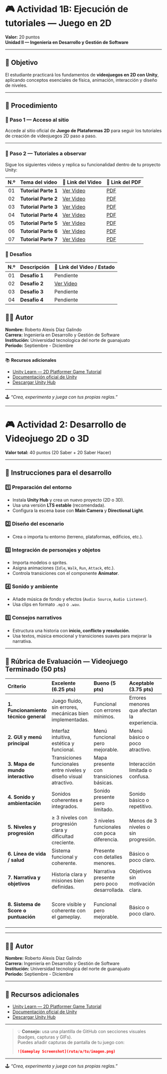 # 🎮 Actividad 1B: Ejecución de tutoriales — Juego en 2D  
**Valor:** 20 puntos  
**Unidad II — Ingeniería en Desarrollo y Gestión de Software**

---

## 🎯 Objetivo
El estudiante practicará los fundamentos de **videojuegos en 2D con Unity**, aplicando conceptos esenciales de física, animación, interacción y diseño de niveles.

---

## 🧩 Procedimiento

### 🔹 Paso 1 — Acceso al sitio
Accede al sitio oficial de **Juego de Plataformas 2D** para seguir los tutoriales de creación de videojuegos 2D paso a paso.

---

### 🔹 Paso 2 — Tutoriales a observar
Sigue los siguientes videos y replica su funcionalidad dentro de tu proyecto Unity:

| N.º | Tema del video        | 🎥 Link del Video                                                                                                      | 📄 Link del PDF                                                                                                     |
|:---:|:----------------------|:----------------------------------------------------------------------------------------------------------------------|:--------------------------------------------------------------------------------------------------------------------|
| 01  | **Tutorial Parte 1**  | [Ver Video](https://drive.google.com/drive/folders/1bDGwNxNBZLVNE05Yp-NcbU2LmvZ8BZqp?usp=sharing)                     | [PDF](https://docs.google.com/document/d/13rEsPqh3o0lZUc2DjTS7dxxVZMSsZJx8/edit?usp=sharing&ouid=105524615074979124460&rtpof=true&sd=true)                        |
| 02  | **Tutorial Parte 2**  | [Ver Video](https://drive.google.com/file/d/1r_oYYIrYQz_i_rNvQr02UDkJ7ZJMj_Ib/view?usp=sharing)                      | [PDF](https://drive.google.com/drive/folders/1bDGwNxNBZLVNE05Yp-NcbU2LmvZ8BZqp?usp=sharing)                        |
| 03  | **Tutorial Parte 3**  | [Ver Video](https://drive.google.com/file/d/1Fa3uOvUaFuoLqiKUkbMES-bFefp5ESe7/view?usp=sharing)                      | [PDF](https://docs.google.com/document/d/1nM6f7rfhPl22zz89jTR_UA4wB_NVnmzd/edit?usp=sharing&ouid=105524615074979124460&rtpof=true&sd=true)                        |
| 04  | **Tutorial Parte 4**  | [Ver Video](https://drive.google.com/file/d/1rvUZpJDxPz4tCuQ0QSxPON4XdMgmmqsB/view?usp=sharing)                      | [PDF](https://docs.google.com/document/d/1_-xzuEkzqWLflfxlWQ6t9ShR9q6zz2O_/edit?usp=sharing&ouid=105524615074979124460&rtpof=true&sd=true)                        |
| 05  | **Tutorial Parte 5**  | [Ver Video](https://drive.google.com/drive/folders/1bDGwNxNBZLVNE05Yp-NcbU2LmvZ8BZqp?usp=sharing)                     | [PDF](https://drive.google.com/drive/folders/1bDGwNxNBZLVNE05Yp-NcbU2LmvZ8BZqp?usp=sharing)                        |
| 06  | **Tutorial Parte 6**  | [Ver Video](https://drive.google.com/drive/folders/1bDGwNxNBZLVNE05Yp-NcbU2LmvZ8BZqp?usp=sharing)                     | [PDF](https://drive.google.com/drive/folders/1bDGwNxNBZLVNE05Yp-NcbU2LmvZ8BZqp?usp=sharing)                        |
| 07  | **Tutorial Parte 7**  | [Ver Video](https://drive.google.com/drive/folders/1BEzr3Sprij3yGnPtmhnqKyUGRVMIRIHw?usp=sharing)                     | [PDF](https://drive.google.com/drive/folders/1BEzr3Sprij3yGnPtmhnqKyUGRVMIRIHw?usp=sharing)                        |


### 🧩 Desafíos

| N.º | Descripción     | 🎥 Link del Video / Estado                                                                 |
|:---:|:----------------|:-------------------------------------------------------------------------------------------|
| 01  | **Desafío 1**   | Pendiente                                                                          |
| 02  | **Desafío 2**   | [Ver Video](https://drive.google.com/file/d/12N-biuliIuJjLuaIbftS_ba2rt_DLepM/view?usp=sharing) |
| 03  | **Desafío 3**   | Pendiente                                                                         |
| 04  | **Desafío 4**   | Pendiente                                                                                 |


## 👨‍💻 Autor
**Nombre:** Roberto Alexis Díaz Galindo  
**Carrera:** Ingeniería en Desarrollo y Gestión de Software  
**Institución:** Universidad tecnologica del norte de guanajuato   
**Periodo:** Septiembre - Diciembre  

---

📚 **Recursos adicionales**
- [Unity Learn — 2D Platformer Game Tutorial](https://learn.unity.com/project/2d-platformer-template)  
- [Documentación oficial de Unity](https://docs.unity3d.com/)  
- [Descargar Unity Hub](https://unity.com/download)

---

🕹️ *“Crea, experimenta y juega con tus propias reglas.”*



























---


# 🎮 Actividad 2: Desarrollo de Videojuego 2D o 3D  
**Valor total:** 40 puntos (20 Saber + 20 Saber Hacer)

---

## 🚀 Instrucciones para el desarrollo

### 1️⃣ Preparación del entorno
- Instala **Unity Hub** y crea un nuevo proyecto (2D o 3D).
- Usa una versión **LTS estable** (recomendada).
- Configura la escena base con **Main Camera** y **Directional Light**.

### 2️⃣ Diseño del escenario
- Crea o importa tu entorno (terreno, plataformas, edificios, etc.).

### 3️⃣ Integración de personajes y objetos
- Importa modelos o sprites.
- Asigna animaciones (`Idle`, `Walk`, `Run`, `Attack`, etc.).
- Controla transiciones con el componente **Animator**.

### 4️⃣ Sonido y ambiente
- Añade música de fondo y efectos (`Audio Source`, `Audio Listener`).
- Usa clips en formato `.mp3` o `.wav`.

### 5️⃣ Consejos narrativos
- Estructura una historia con **inicio, conflicto y resolución**.
- Usa textos, música emocional y transiciones suaves para mejorar la narrativa.

---

## 🧾 Rúbrica de Evaluación — Videojuego Terminado (50 pts)

| Criterio | Excelente (6.25 pts) | Bueno (5 pts) | Aceptable (3.75 pts) | Insuficiente (1–2.5 pts) |
|:--|:--|:--|:--|:--|
| **1. Funcionamiento técnico general** | Juego fluido, sin errores, mecánicas bien implementadas. | Funcional con errores mínimos. | Errores menores que afectan la experiencia. | Fallos graves o no funcional. |
| **2. GUI y menú principal** | Interfaz intuitiva, estética y funcional. | Menú funcional pero mejorable. | Menú básico o poco atractivo. | Menú ausente o sin función clara. |
| **3. Mapa de mundo interactivo** | Transiciones funcionales entre niveles y diseño visual atractivo. | Mapa presente con transiciones básicas. | Interacción limitada o confusa. | Sin mapa o sin función. |
| **4. Sonido y ambientación** | Sonidos coherentes e integrados. | Sonido presente pero limitado. | Sonido básico o repetitivo. | Sin sonido o con errores. |
| **5. Niveles y progresión** | ≥ 3 niveles con progresión clara y dificultad creciente. | 3 niveles funcionales con poca diferencia. | Menos de 3 niveles o sin progresión. | Solo un nivel o sin avance. |
| **6. Línea de vida / salud** | Sistema funcional y coherente. | Presente con detalles menores. | Básico o poco claro. | Ausente o no funcional. |
| **7. Narrativa y objetivos** | Historia clara y misiones bien definidas. | Narrativa presente pero poco desarrollada. | Objetivos sin motivación clara. | Sin historia ni objetivos. |
| **8. Sistema de Score o puntuación** | Score visible y coherente con el gameplay. | Funcional pero mejorable. | Básico o poco claro. | Sin sistema de puntuación o inoperante. |

---

## 👨‍💻 Autor
**Nombre:** Roberto Alexis Díaz Galindo  
**Carrera:** Ingeniería en Desarrollo y Gestión de Software  
**Institución:** Universidad tecnologica del norte de guanajuato   
**Periodo:** Septiembre - Diciembre  

---

## 📎 Recursos adicionales
- [Unity Learn — 2D Platformer Game Tutorial](https://learn.unity.com/project/2d-platformer-template)
- [Documentación oficial de Unity](https://docs.unity3d.com/)
- [Descargar Unity Hub](https://unity.com/download)

---

> 💡 **Consejo:** usa una plantilla de GitHub con secciones visuales (badges, capturas y GIFs).  
> Puedes añadir capturas de pantalla de tu juego con:
> ```markdown
> ![Gameplay Screenshot](ruta/a/tu/imagen.png)
> ```
---

🕹️ *“Crea, experimenta y juega con tus propias reglas.”*










